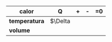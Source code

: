 | calor           | Q       | +   | -   | =0  |
| --------------- | ------- | --- | --- | --- |
| **temperatura** | $\Delta |     |     |     |
| **volume**      |         |     |     |     |